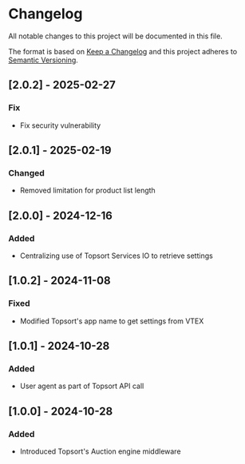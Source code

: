 # Changelog

All notable changes to this project will be documented in this file.

The format is based on [Keep a Changelog](http://keepachangelog.com/en/1.0.0/)
and this project adheres to [Semantic Versioning](http://semver.org/spec/v2.0.0.html).

## [2.0.2] - 2025-02-27

### Fix

- Fix security vulnerability

## [2.0.1] - 2025-02-19

### Changed
- Removed limitation for product list length

## [2.0.0] - 2024-12-16

### Added
- Centralizing use of Topsort Services IO to retrieve settings

## [1.0.2] - 2024-11-08

### Fixed
- Modified Topsort's app name to get settings from VTEX

## [1.0.1] - 2024-10-28

### Added
- User agent as part of Topsort API call

## [1.0.0] - 2024-10-28

### Added
- Introduced Topsort's Auction engine middleware
